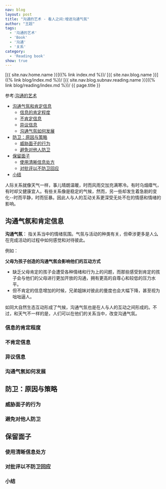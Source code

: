 ```yaml
---
nav: blog
layout: post
title: "沟通的艺术 - 看人之间:增进沟通气氛"
author: "王超"
tags:
  - '沟通的艺术'
  - 'Book'
  - '沟通'
  - '关系'
category:
  - 'Reading book'
show: true
---
```


[{{ site.nav.home.name }}]({% link index.md %})/
[{{ site.nav.blog.name }}]({% link blog/index.md %})/
[{{ site.nav.blog.subnav.reading.name }}]({% link blog/reading/index.md %})/
{{ page.title }}

参考:[沟通的艺术](https://book.douban.com/subject/26275861/)

- [沟通气氛和肯定信息](#沟通气氛和肯定信息)
  - [信息的肯定程度](#信息的肯定程度)
  - [不肯定信息](#不肯定信息)
  - [异议信息](#异议信息)
  - [沟通气氛如何发展](#沟通气氛如何发展)
- [防卫：原因与策略](#防卫：原因与策略)
  - [威胁面子的行为](#威胁面子的行为)
  - [避免对他人防卫](#避免对他人防卫)
- [保留面子](#保留面子)
  - [使用清晰信息处方](#使用清晰信息处方)
  - [对批评以不防卫回应](#对批评以不防卫回应)
- [小结](#小结)

人际关系就像天气一样，事儿晴朗温暖，时而风雨交加充满寒冷。有时乌烟瘴气，有时却又健康宜人。有些关系像是稳定的气候，然而，另一些却发生着急剧的变化--时而平静，时而狂暴。因此人与人的互动关系更深受无处不在的情感和情绪的影响。

<span id="沟通气氛和肯定信息"></span>

## 沟通气氛和肯定信息

**沟通气氛**： 指关系当中的情绪氛围。气氛与活动的种类有关，但牵涉更多是人么在完成活动的过程中如何感觉和对待彼此。

例如：

**父母为孩子创造的沟通气氛会影响他们的互动方式**
- 缺乏父母肯定的孩子会遭受各种情绪和行为上的问题，而那些感受到肯定的孩子会与他们的父母进行更加开放的沟通，拥有更高的自尊心和较低的压力水平。
- 但不肯定的信息增加的时候，兄弟姐妹对彼此的曼度也会大幅下降，甚至视为咄咄逼人。

如同大自然生态互动形成了气候，沟通气氛也是在人与人的互动之间形成的。不过，和天气不一样的是，人们可以在他们的关系当中，改变沟通气氛。

<span id="信息的肯定程度"></span>

### 信息的肯定程度

<span id="不肯定信息"></span>

### 不肯定信息

<span id="异议信息"></span>

### 异议信息

<span id="沟通气氛如何发展"></span>

### 沟通气氛如何发展

<span id="防卫：原因与策略"></span>

## 防卫：原因与策略

<span id="威胁面子的行为"></span>

### 威胁面子的行为

<span id="避免对他人防卫"></span>

### 避免对他人防卫

<span id="保留面子"></span>

## 保留面子

<span id="使用清晰信息处方"></span>

### 使用清晰信息处方

<span id="对批评以不防卫回应"></span>

### 对批评以不防卫回应


<span id="小结"></span>

### 小结
